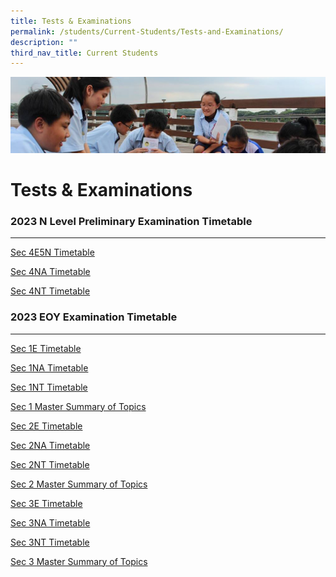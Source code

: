 ```yaml
---
title: Tests & Examinations
permalink: /students/Current-Students/Tests-and-Examinations/
description: ""
third_nav_title: Current Students
---
```

![](/images/Parentsbanner.jpg)

Tests & Examinations
====================
### 2023 N Level Preliminary Examination Timetable
-------------------------
[Sec 4E5N Timetable](/files/2023%20o%20prelim_nbrss%20tt_final.pdf)

[Sec 4NA Timetable](/files/2023%20n%20prelims%20nbrss%20tt_final.pdf)

[Sec 4NT Timetable](/files/2023%20nt%20prelims%20nbrss%20tt_final.pdf)

### 2023 EOY Examination Timetable
-------------------------
[Sec 1E Timetable](/files/2023%20eoy%20timetable_1exp.pdf)

[Sec 1NA Timetable](/files/2023%20eoy%20timetable_1na.pdf)

[Sec 1NT Timetable](/files/2023%20eoy%20timetable_1nt.pdf)

[Sec 1 Master Summary of Topics](/files/2023%20master%20summary%20of%20topic%20sec%201.pdf)

[Sec 2E Timetable](/files/2023%20eoy%20timetable_2exp.pdf)

[Sec 2NA Timetable](/files/2023%20eoy%20timetable_2na.pdf)

[Sec 2NT Timetable](/files/2023%20eoy%20timetable_2nt.pdf)

[Sec 2 Master Summary of Topics](/files/2023%20master%20summary%20of%20topic_sec%202.pdf)

[Sec 3E Timetable](/files/2023%20eoy%20timetable_3exp.pdf)

[Sec 3NA Timetable](/files/2023%20eoy%20timetable_3na.pdf)

[Sec 3NT Timetable](/files/2023%20eoy%20timetable_3nt.pdf)

[Sec 3 Master Summary of Topics](/files/2023%20master%20summary%20of%20topic_sec%203.pdf)